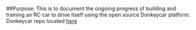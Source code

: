 ##Purpose:
This is to document the ongoing progress of building and training an RC car to drive itself using the open source Donkeycar platform. Donkeycar repo located [here](https://github.com/wroscoe/donkey)
